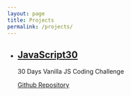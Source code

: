 ```yaml
---
layout: page
title: Projects
permalink: /projects/
---
```


- ## [JavaScript30](https://busracagliyan.github.io/JavaScript30/)

    30 Days Vanilla JS Coding Challenge

    [Github Repository](https://github.com/busracagliyan/JavaScript30)
